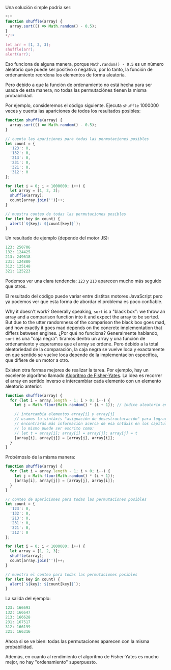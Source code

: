 Una solución simple podría ser:

```js run
*!*
function shuffle(array) {
  array.sort(() => Math.random() - 0.5);
}
*/!*

let arr = [1, 2, 3];
shuffle(arr);
alert(arr);
```

Eso funciona de alguna manera, porque `Math.random() - 0.5` es un número aleatorio que puede ser positivo o negativo, por lo tanto, la función de ordenamiento reordena los elementos de forma aleatoria.

Pero debido a que la función de ordenamiento no está hecha para ser usada de esta manera, no todas las permutaciónes tienen la misma probabilidad.

Por ejemplo, consideremos el código siguiente. Ejecuta `shuffle` 1000000 veces y cuenta las apariciones de todos los resultados posibles:

```js run
function shuffle(array) {
  array.sort(() => Math.random() - 0.5);
}

// cuenta las apariciones para todas las permutaciones posibles
let count = {
  '123': 0,
  '132': 0,
  '213': 0,
  '231': 0,
  '321': 0,
  '312': 0
};

for (let i = 0; i < 1000000; i++) {
  let array = [1, 2, 3];
  shuffle(array);
  count[array.join('')]++;
}

// muestra conteo de todas las permutaciones posibles
for (let key in count) {
  alert(`${key}: ${count[key]}`);
}
```

Un resultado de ejemplo (depende del motor JS):

```js
123: 250706
132: 124425
213: 249618
231: 124880
312: 125148
321: 125223
```

Podemos ver una clara tendencia: `123` y `213` aparecen mucho más seguido que otros.

El resultado del código puede variar entre distitos motores JavaScript pero ya podemos ver que esta forma de abordar el problema es poco confiable.

Why it doesn't work? Generally speaking, `sort` is a "black box": we throw an array and a comparison function into it and expect the array to be sorted. But due to the utter randomness of the comparison the black box goes mad, and how exactly it goes mad depends on the concrete implementation that differs between engines.
¿Por qué no funciona? Generalmente hablando, `sort` es una "caja negra": tiramos dentro un array y una función de ordenamiento y esperamos que el array se ordene. Pero debido a la total aleatoriedad de la comparación, la caja negra se vuelve loca y exactamente en que sentido se vuelve loca depende de la implementación específica, que difiere de un motor a otro.

Existen otra formas mejores de realizar la tarea. Por ejemplo, hay un excelente algorítmo llamado [Algoritmo de Fisher-Yates](https://es.wikipedia.org/wiki/Algoritmo_de_Fisher-Yates). La idea es recorrer el array en sentido inverso e intercambiar cada elemento con un elemento aleatorio anterior:

```js
function shuffle(array) {
  for (let i = array.length - 1; i > 0; i--) {
    let j = Math.floor(Math.random() * (i + 1)); // índice aleatorio entre 0 e i

    // intercambia elementos array[i] y array[j]
    // usamos la sintáxis "asignación de desestructuración" para lograr eso
    // encontrarás más información acerca de esa sntáxis en los capítulos siguientes
    // lo mismo puede ser escrito como:
    // let t = array[i]; array[i] = array[j]; array[j] = t
    [array[i], array[j]] = [array[j], array[i]];
  }
}
```

Probémoslo de la misma manera:

```js run
function shuffle(array) {
  for (let i = array.length - 1; i > 0; i--) {
    let j = Math.floor(Math.random() * (i + 1));
    [array[i], array[j]] = [array[j], array[i]];
  }
}

// conteo de apariciones para todas las permutaciones posibles
let count = {
  '123': 0,
  '132': 0,
  '213': 0,
  '231': 0,
  '321': 0,
  '312': 0
};

for (let i = 0; i < 1000000; i++) {
  let array = [1, 2, 3];
  shuffle(array);
  count[array.join('')]++;
}

// muestra el conteo para todas las permutaciones posibles
for (let key in count) {
  alert(`${key}: ${count[key]}`);
}
```

La salida del ejemplo:

```js
123: 166693
132: 166647
213: 166628
231: 167517
312: 166199
321: 166316
```

Ahora si se ve bien: todas las permutaciones aparecen con la misma probabilidad.

Además, en cuanto al rendimiento el algoritmo de Fisher-Yates es mucho mejor, no hay "ordenamiento" superpuesto.
